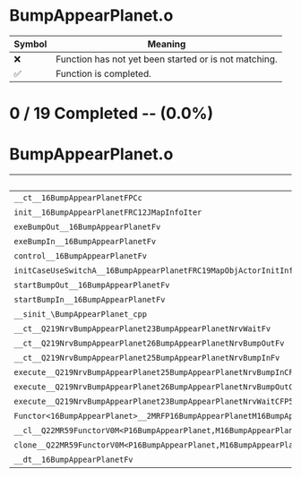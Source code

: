 # BumpAppearPlanet.o
| Symbol | Meaning 
| ------------- | ------------- 
| :x: | Function has not yet been started or is not matching. 
| :white_check_mark: | Function is completed. 


# 0 / 19 Completed -- (0.0%)
# BumpAppearPlanet.o
| Symbol | Decompiled? |
| ------------- | ------------- |
| `__ct__16BumpAppearPlanetFPCc` | :x: |
| `init__16BumpAppearPlanetFRC12JMapInfoIter` | :x: |
| `exeBumpOut__16BumpAppearPlanetFv` | :x: |
| `exeBumpIn__16BumpAppearPlanetFv` | :x: |
| `control__16BumpAppearPlanetFv` | :x: |
| `initCaseUseSwitchA__16BumpAppearPlanetFRC19MapObjActorInitInfo` | :x: |
| `startBumpOut__16BumpAppearPlanetFv` | :x: |
| `startBumpIn__16BumpAppearPlanetFv` | :x: |
| `__sinit_\BumpAppearPlanet_cpp` | :x: |
| `__ct__Q219NrvBumpAppearPlanet23BumpAppearPlanetNrvWaitFv` | :x: |
| `__ct__Q219NrvBumpAppearPlanet26BumpAppearPlanetNrvBumpOutFv` | :x: |
| `__ct__Q219NrvBumpAppearPlanet25BumpAppearPlanetNrvBumpInFv` | :x: |
| `execute__Q219NrvBumpAppearPlanet25BumpAppearPlanetNrvBumpInCFP5Spine` | :x: |
| `execute__Q219NrvBumpAppearPlanet26BumpAppearPlanetNrvBumpOutCFP5Spine` | :x: |
| `execute__Q219NrvBumpAppearPlanet23BumpAppearPlanetNrvWaitCFP5Spine` | :x: |
| `Functor<16BumpAppearPlanet>__2MRFP16BumpAppearPlanetM16BumpAppearPlanetFPCvPv_v_Q22MR59FunctorV0M<P16BumpAppearPlanet,M16BumpAppearPlanetFPCvPv_v>` | :x: |
| `__cl__Q22MR59FunctorV0M<P16BumpAppearPlanet,M16BumpAppearPlanetFPCvPv_v>CFv` | :x: |
| `clone__Q22MR59FunctorV0M<P16BumpAppearPlanet,M16BumpAppearPlanetFPCvPv_v>CFP7JKRHeap` | :x: |
| `__dt__16BumpAppearPlanetFv` | :x: |
